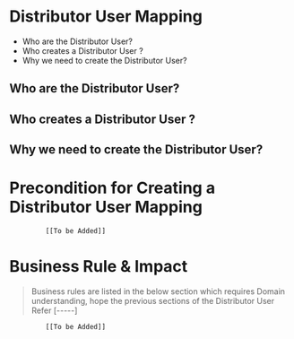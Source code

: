 # Distributor User Mapping

* Who are the Distributor User?
* Who creates a Distributor User ?
* Why we need to create the Distributor User? 


## Who are the Distributor User?
## Who creates a Distributor User ?
## Why we need to create the Distributor User? 


# Precondition for Creating a Distributor User Mapping




             [[To be Added]]
 




# Business Rule & Impact 

> Business rules are listed in the below section which requires Domain understanding, hope the previous sections of the Distributor User Refer [-----]


             [[To be Added]]
 


